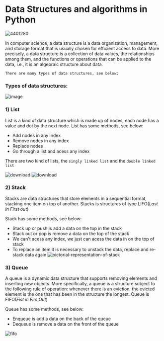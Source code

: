﻿# Data Structures and algorithms in Python
![4401280](https://user-images.githubusercontent.com/86852231/199852622-3690aa83-74c0-4b6f-bdd5-6b21fb3ff720.jpg)


In computer science, a data structure is a data organization, management, and storage format that is usually chosen for efficient access to data. More precisely, a data structure is a collection of data values, the relationships among them, and the functions or operations that can be applied to the data, i.e., it is an algebraic structure about data.

`There are many types of data structures, see below:`

### Types of data structures:
![image](https://user-images.githubusercontent.com/86852231/199851265-77c4108e-092b-4828-8803-34571ddffbcc.png)

### 1) List
List is a kind of data structure which is made up of nodes, each node has a value and dot by the next node. List has some methods, see below:
* Add nodes in any index
* Remove nodes in any index
* Replace nodes
* Go through a list and acess any index

There are two kind of lists, the `singly linked list` and the `double linked list`

![download](https://user-images.githubusercontent.com/86852231/199859768-dd995bd4-d7c0-4eae-bb1e-e676a9657393.png)
![download](https://user-images.githubusercontent.com/86852231/199859758-7b32de92-894d-4bbb-b007-bd7cd77dffb8.png)

### 2) Stack 
Stacks are data structures that store elements in a sequential format, stacking one item on top of another. Stacks is structures of type LIFO(_Last in First out_)

Stack has some methods, see below:
* Stack up or push is add a data on the top in the stack
* Stack out or pop is remove a data on the top of the stack
* We can't acess any index, we just can acess the data in on the top of stack
* To replace an item it is necessary to unstack the data, replace  and re-stack data again
![pictorial-representation-of-stack](https://user-images.githubusercontent.com/86852231/199861427-cc5e5061-1a70-4c26-9ed7-bd6eb673aa8e.png)

### 3) Queue
A queue is a dynamic data structure that supports removing elements and inserting new objects. More specifically, a queue is a structure subject to the following rule of operation: whenever there is an eviction, the evicted element is the one that has been in the structure the longest. Queue is FIFO(_Fist in Firs Out_)

Queue has some methods, see below:
* Enqueue is add a data on the back of the queue
* Dequeue is remove a data on the front of the queue

![fifo](https://user-images.githubusercontent.com/86852231/199861933-b533c1af-b2aa-47ca-93a1-3772db71d6cf.png)


